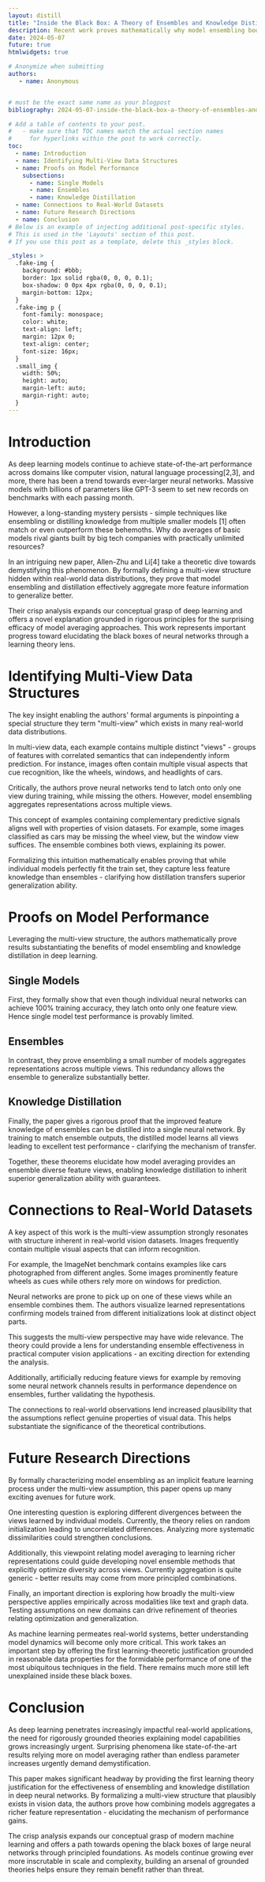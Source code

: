 ```yaml
---
layout: distill
title: "Inside the Black Box: A Theory of Ensembles and Knowledge Distillation"
description: Recent work proves mathematically why model ensembling boosts performance, despite individual neural networks perfectly fitting training data. The key insight? Identifying "multi-view" structures hidden in data where multiple informative features exist. This theory expands our grasp of deep learning's secret sauce. The analysis spotlights concrete progress towards demystifying these black boxes and grounding them in rigorous principles. Its motivated assumptions also reflect properties of real-world computer vision datasets. This research marks an important step towards stronger theoretical foundations for deep neural networks.
date: 2024-05-07
future: true
htmlwidgets: true

# Anonymize when submitting
authors:
   - name: Anonymous


# must be the exact same name as your blogpost
bibliography: 2024-05-07-inside-the-black-box-a-theory-of-ensembles-and-knowledge-distillation.bib

# Add a table of contents to your post.
#   - make sure that TOC names match the actual section names
#     for hyperlinks within the post to work correctly.
toc:
  - name: Introduction  
  - name: Identifying Multi-View Data Structures
  - name: Proofs on Model Performance
    subsections: 
      - name: Single Models 
      - name: Ensembles
      - name: Knowledge Distillation
  - name: Connections to Real-World Datasets  
  - name: Future Research Directions
  - name: Conclusion
# Below is an example of injecting additional post-specific styles.
# This is used in the 'Layouts' section of this post.
# If you use this post as a template, delete this _styles block.

_styles: >
  .fake-img {
    background: #bbb;
    border: 1px solid rgba(0, 0, 0, 0.1);
    box-shadow: 0 0px 4px rgba(0, 0, 0, 0.1);
    margin-bottom: 12px;
  }
  .fake-img p {
    font-family: monospace;
    color: white;
    text-align: left;
    margin: 12px 0;
    text-align: center;
    font-size: 16px;
  }
  .small_img {
    width: 50%;
    height: auto;
    margin-left: auto;
    margin-right: auto;
  }
---
```


# Introduction

As deep learning models continue to achieve state-of-the-art performance across domains like computer vision, natural language processing[2,3], and more, there has been a trend towards ever-larger neural networks. Massive models with billions of parameters like GPT-3 seem to set new records on benchmarks with each passing month.

However, a long-standing mystery persists - simple techniques like ensembling or distilling knowledge from multiple smaller models [1] often match or even outperform these behemoths. Why do averages of basic models rival giants built by big tech companies with practically unlimited resources?

In an intriguing new paper, Allen-Zhu and Li[4] take a theoretic dive towards demystifying this phenomenon. By formally defining a multi-view structure hidden within real-world data distributions, they prove that model ensembling and distillation effectively aggregate more feature information to generalize better. 

Their crisp analysis expands our conceptual grasp of deep learning and offers a novel explanation grounded in rigorous principles for the surprising efficacy of model averaging approaches. This work represents important progress toward elucidating the black boxes of neural networks through a learning theory lens.


# Identifying Multi-View Data Structures

The key insight enabling the authors' formal arguments is pinpointing a special structure they term "multi-view" which exists in many real-world data distributions. 

In multi-view data, each example contains multiple distinct "views" - groups of features with correlated semantics that can independently inform prediction. For instance, images often contain multiple visual aspects that cue recognition, like the wheels, windows, and headlights of cars.

Critically, the authors prove neural networks tend to latch onto only one view during training, while missing the others. However, model ensembling aggregates representations across multiple views. 

This concept of examples containing complementary predictive signals aligns well with properties of vision datasets. For example, some images classified as cars may be missing the wheel view, but the window view suffices. The ensemble combines both views, explaining its power.

Formalizing this intuition mathematically enables proving that while individual models perfectly fit the train set, they capture less feature knowledge than ensembles - clarifying how distillation transfers superior generalization ability.


# Proofs on Model Performance

Leveraging the multi-view structure, the authors mathematically prove results substantiating the benefits of model ensembling and knowledge distillation in deep learning.

## Single Models
First, they formally show that even though individual neural networks can achieve 100% training accuracy, they latch onto only one feature view. Hence single model test performance is provably limited.

## Ensembles
In contrast, they prove ensembling a small number of models aggregates representations across multiple views. This redundancy allows the ensemble to generalize substantially better.

## Knowledge Distillation
Finally, the paper gives a rigorous proof that the improved feature knowledge of ensembles can be distilled into a single neural network. By training to match ensemble outputs, the distilled model learns all views leading to excellent test performance - clarifying the mechanism of transfer.

Together, these theorems elucidate how model averaging provides an ensemble diverse feature views, enabling knowledge distillation to inherit superior generalization ability with guarantees.


# Connections to Real-World Datasets

A key aspect of this work is the multi-view assumption strongly resonates with structure inherent in real-world vision datasets. Images frequently contain multiple visual aspects that can inform recognition.

For example, the ImageNet benchmark contains examples like cars photographed from different angles. Some images prominently feature wheels as cues while others rely more on windows for prediction. 

Neural networks are prone to pick up on one of these views while an ensemble combines them. The authors visualize learned representations confirming models trained from different initializations look at distinct object parts.

This suggests the multi-view perspective may have wide relevance. The theory could provide a lens for understanding ensemble effectiveness in practical computer vision applications - an exciting direction for extending the analysis.

Additionally, artificially reducing feature views for example by removing some neural network channels results in performance dependence on ensembles, further validating the hypothesis.

The connections to real-world observations lend increased plausibility that the assumptions reflect genuine properties of visual data. This helps substantiate the significance of the theoretical contributions.


# Future Research Directions

By formally characterizing model ensembling as an implicit feature learning process under the multi-view assumption, this paper opens up many exciting avenues for future work.

One interesting question is exploring different divergences between the views learned by individual models. Currently, the theory relies on random initialization leading to uncorrelated differences. Analyzing more systematic dissimilarities could strengthen conclusions.

Additionally, this viewpoint relating model averaging to learning richer representations could guide developing novel ensemble methods that explicitly optimize diversity across views. Currently aggregation is quite generic - better results may come from more principled combinations.

Finally, an important direction is exploring how broadly the multi-view perspective applies empirically across modalities like text and graph data. Testing assumptions on new domains can drive refinement of theories relating optimization and generalization.

As machine learning permeates real-world systems, better understanding model dynamics will become only more critical. This work takes an important step by offering the first learning-theoretic justification grounded in reasonable data properties for the formidable performance of one of the most ubiquitous techniques in the field. There remains much more still left unexplained inside these black boxes.


# Conclusion

As deep learning penetrates increasingly impactful real-world applications, the need for rigorously grounded theories explaining model capabilities grows increasingly urgent. Surprising phenomena like state-of-the-art results relying more on model averaging rather than endless parameter increases urgently demand demystification. 

This paper makes significant headway by providing the first learning theory justification for the effectiveness of ensembling and knowledge distillation in deep neural networks. By formalizing a multi-view structure that plausibly exists in vision data, the authors prove how combining models aggregates a richer feature representation - elucidating the mechanism of performance gains.

The crisp analysis expands our conceptual grasp of modern machine learning and offers a path towards opening the black boxes of large neural networks through principled foundations. As models continue growing ever more inscrutable in scale and complexity, building an arsenal of grounded theories helps ensure they remain benefit rather than threat.